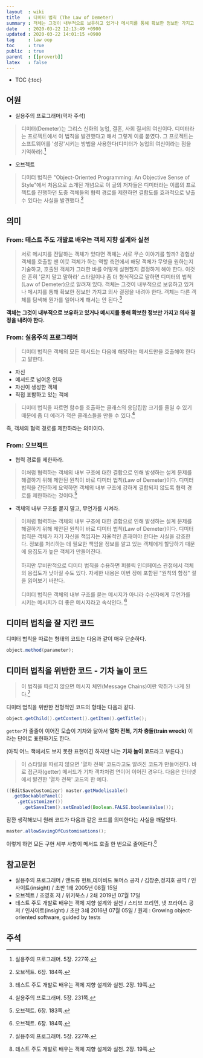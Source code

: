 ```yaml
---
layout  : wiki
title   : 디미터 법칙 (The Law of Demeter)
summary : 객체는 그것이 내부적으로 보유하고 있거나 메시지를 통해 확보한 정보만 가지고 의사 결정을 내려야 한다
date    : 2020-03-22 12:13:49 +0900
updated : 2020-03-22 14:01:15 +0900
tag     : law oop
toc     : true
public  : true
parent  : [[proverb]]
latex   : false
---
```

* TOC
{:toc}

## 어원

- 실용주의 프로그래머(역자 주석)

> 디미터(Demeter)는 그리스 신화의 농업, 결혼, 사회 질서의 여신이다.
디미터라는 프로젝트에서 이 법칙을 발견했다고 해서 그렇게 이름 붙였다.
그 프로젝트는 소프트웨어를 '성장'시키는 방법을 사용한다(디미터가 농업의 여신이라는 점을 기억하라).[^andrew-227]

- 오브젝트

> 디미터 법칙은 "Object-Oriented Programming: An Objective Sense of Style"에서 처음으로 소개된 개념으로 이 글의 저자들은 디미터라는 이름의 프로젝트를 진행하던 도중 객체들의 협력 경로를 제한하면 결합도를 효과적으로 낮출 수 있다는 사실을 발견했다.[^cho-184]

## 의미

### From: 테스트 주도 개발로 배우는 객체 지향 설계와 실천

> 서로 메시지를 전달하는 객체가 있다면 객체는 서로 무슨 이야기를 할까?
경험상 객체를 호출할 땐 이웃 객체가 하는 역할 측면에서 해당 객체가 무엇을 원하는지 기술하고,
호출된 객체가 그러한 바를 어떻게 실현할지 결정하게 해야 한다.
이것은 흔히 '묻지 말고 말하라' 스타일이나 좀 더 형식적으로 말하면 디미터의 법칙(Law of Demeter)으로 알려져 있다.
객체는 그것이 내부적으로 보유하고 있거나 메시지를 통해 확보한 정보만 가지고 의사 결정을 내려야 한다.
객체는 다른 객체를 탐색해 뭔가를 일어나게 해서는 안 된다.[^steve-19]

**객체는 그것이 내부적으로 보유하고 있거나 메시지를 통해 확보한 정보만 가지고 의사 결정을 내려야 한다.**

### From: 실용주의 프로그래머

> 디미터 법칙은 객체의 모든 메서드는 다음에 해당하는 메서드만을 호출해야 한다고 말한다.
- 자신
- 메서드로 넘어온 인자
- 자신이 생성한 객체
- 직접 포함하고 있는 객체

> 디미터 법칙을 따르면 함수를 호출하는 클래스의 응답집합 크기를 줄일 수 있기 때문에 좀 더 에러가 적은 클래스들을 만들 수 있다.[^andrew-231]

즉, 객체의 협력 경로를 제한하라는 의미이다.

### From: 오브젝트

- 협력 경로를 제한하라.

> 이처럼 협력하는 객체의 내부 구조에 대한 결합으로 인해 발생하는 설계 문제를 해결하기 위해 제안된 원칙이 바로 디미터 법칙(Law of Demeter)이다.
디미터 법칙을 간단하게 요약하면 객체의 내부 구조에 강하게 결합되지 않도록 협력 경로를 제한하라는 것이다.[^cho-183]

- 객체의 내부 구조를 묻지 말고, 무언가를 시켜라.

> 이처럼 협력하는 객체의 내부 구조에 대한 결합으로 인해 발생하는 설계 문제를 해결하기 위해 제안된 원칙이 바로 디미터 법칙(Law of Demeter)이다.
> 디미터 법칙은 객체가 자기 자신을 책임지는 자율적인 존재여야 한다는 사실을 강조한다.
정보를 처리하는 데 필요한 책임을 정보를 알고 있는 객체에게 할당하기 때문에 응집도가 높은 객체가 만들어진다.
<br/><br/>
하지만 무비판적으로 디미터 법칙을 수용하면 퍼블릭 인터페이스 관점에서 객체의 응집도가 낮아질 수도 있다.
자세한 내용은 이번 장에 포함된 "원칙의 함정" 절을 읽어보기 바란다.
<br/><br/>
디미터 법칙은 객체의 내부 구조를 묻는 메시지가 아니라 수신자에게 무언가를 시키는 메시지가 더 좋은 메시지라고 속삭인다.
[^cho-186]

## 디미터 법칙을 잘 지킨 코드

디미터 법칙을 따르는 형태의 코드는 다음과 같이 매우 단순하다.

```java
object.method(parameter);
```

## 디미터 법칙을 위반한 코드 - 기차 놀이 코드

> 이 법칙을 따르지 않으면 메시지 체인(Message Chains)이란 악취가 나게 된다.[^andrew-227]

디미터 법칙을 위반한 전형적인 코드의 형태는 다음과 같다.

```java
object.getChild().getContent().getItem().getTitle();
```

`getter`가 줄줄이 이어진 모습이 기차와 닮아서 **열차 전복, 기차 충돌(train wreck)** 이라는 단어로 표현하기도 한다.

(아직 어느 책에서도 보지 못한 표현이긴 하지만 나는 **기차 놀이 코드**라고 부른다.)

> 이 스타일을 따르지 않으면 '열차 전복' 코드라고도 알려진 코드가 만들어진다.
바로 접근자(getter) 메서드가 기차 객차처럼 연이어 이어진 경우다.
다음은 인터넷에서 발견한 '열차 전복' 코드의 한 예다.
```java
((EditSaveCustomizer) master.getModelisable()
  .getDockablePanel()
    .getCustomizer())
      .getSaveItem().setEnabled(Boolean.FALSE.booleanValue());
```
잠깐 생각해보니 원래 코드가 다음과 같은 코드를 의미한다는 사실을 깨달았다.
```java
master.allowSavingOfCustomisations();
```
이렇게 하면 모든 구현 세부 사항이 메서드 호출 한 번으로 줄어든다.[^steve-19]


## 참고문헌

- 실용주의 프로그래머 / 앤드류 헌트,데이비드 토머스 공저 / 김창준,정지호 공역 / 인사이트(insight) / 초판 1쇄 2005년 08월 15일
- 오브젝트 / 조영호 저 / 위키북스 / 2쇄 2019년 07월 17일
- 테스트 주도 개발로 배우는 객체 지향 설계와 실천 / 스티브 프리먼, 냇 프라이스 공저 / 인사이트(insight) / 초판 3쇄 2016년 07월 05일 / 원제 : Growing object-oriented software, guided by tests

## 주석

[^andrew-227]: 실용주의 프로그래머. 5장. 227쪽.
[^andrew-231]: 실용주의 프로그래머. 5장. 231쪽.

[^cho-183]: 오브젝트. 6장. 183쪽.
[^cho-184]: 오브젝트. 6장. 184쪽.
[^cho-185]: 오브젝트. 6장. 185쪽.
[^cho-186]: 오브젝트. 6장. 184쪽.

[^steve-19]: 테스트 주도 개발로 배우는 객체 지향 설계와 실천. 2장. 19쪽.


